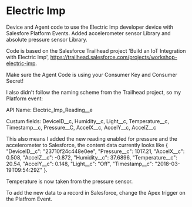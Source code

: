 # Electric Imp
Device and Agent code to use the Electric Imp developer device with Salesfore Platform Events.
Added accelerometer sensor Library and absolute pressure sensor Library.

Code is based on the Salesforce Trailhead project 'Build an IoT Integration with Electric Imp', https://trailhead.salesforce.com/projects/workshop-electric-imp.

Make sure the Agent Code is using your Consumer Key and Consumer Secret!

I also didn't follow the naming scheme from the Trailhead project, so my Platform event:

API Name: Electric_Imp_Reading__e

Custum fields: DeviceID__c, Humidity__c, Light__c, Temperature__c, Timestamp__c, Pressure__C, AccelX__c, AccelY__c, AccelZ__c

This also means I added the new reading enabled for pressure and the accelerometer to Salesforce, the content data currently looks like
{ "DeviceID__c": "23710f24c448e0ee", "Pressure__c": 1017.21, "AccelX__c": 0.508, "AccelZ__c": -0.872, "Humidity__c": 37.6896, "Temperature__c": 20.54, "AccelY__c": 0.148, "Light__c": "Off", "Timestamp__c": "2018-03-19T09:54:29Z" }.

Temperature is now taken from the pressure sensor.

To add the new data to a record in Salesforce, change the Apex trigger on the Platfrom Event.

